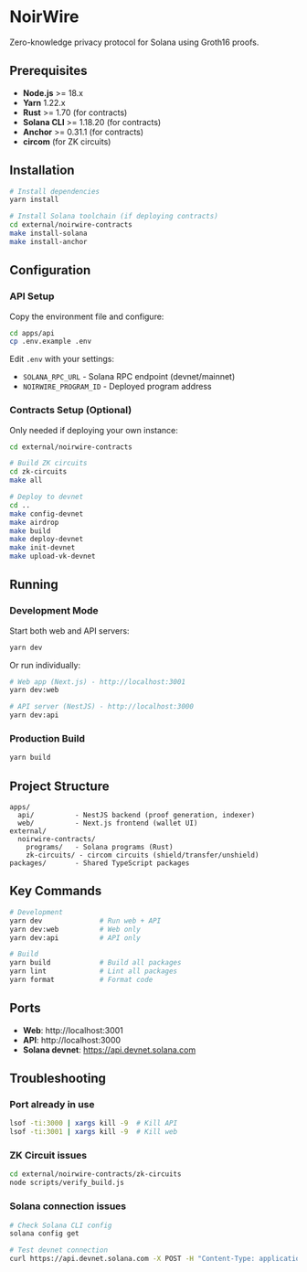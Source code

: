 # NoirWire

Zero-knowledge privacy protocol for Solana using Groth16 proofs.

## Prerequisites

- **Node.js** >= 18.x
- **Yarn** 1.22.x
- **Rust** >= 1.70 (for contracts)
- **Solana CLI** >= 1.18.20 (for contracts)
- **Anchor** >= 0.31.1 (for contracts)
- **circom** (for ZK circuits)

## Installation

```bash
# Install dependencies
yarn install

# Install Solana toolchain (if deploying contracts)
cd external/noirwire-contracts
make install-solana
make install-anchor
```

## Configuration

### API Setup

Copy the environment file and configure:

```bash
cd apps/api
cp .env.example .env
```

Edit `.env` with your settings:

- `SOLANA_RPC_URL` - Solana RPC endpoint (devnet/mainnet)
- `NOIRWIRE_PROGRAM_ID` - Deployed program address

### Contracts Setup (Optional)

Only needed if deploying your own instance:

```bash
cd external/noirwire-contracts

# Build ZK circuits
cd zk-circuits
make all

# Deploy to devnet
cd ..
make config-devnet
make airdrop
make build
make deploy-devnet
make init-devnet
make upload-vk-devnet
```

## Running

### Development Mode

Start both web and API servers:

```bash
yarn dev
```

Or run individually:

```bash
# Web app (Next.js) - http://localhost:3001
yarn dev:web

# API server (NestJS) - http://localhost:3000
yarn dev:api
```

### Production Build

```bash
yarn build
```

## Project Structure

```
apps/
  api/          - NestJS backend (proof generation, indexer)
  web/          - Next.js frontend (wallet UI)
external/
  noirwire-contracts/
    programs/   - Solana programs (Rust)
    zk-circuits/ - circom circuits (shield/transfer/unshield)
packages/       - Shared TypeScript packages
```

## Key Commands

```bash
# Development
yarn dev              # Run web + API
yarn dev:web          # Web only
yarn dev:api          # API only

# Build
yarn build            # Build all packages
yarn lint             # Lint all packages
yarn format           # Format code
```

## Ports

- **Web**: http://localhost:3001
- **API**: http://localhost:3000
- **Solana devnet**: https://api.devnet.solana.com

## Troubleshooting

### Port already in use

```bash
lsof -ti:3000 | xargs kill -9  # Kill API
lsof -ti:3001 | xargs kill -9  # Kill web
```

### ZK Circuit issues

```bash
cd external/noirwire-contracts/zk-circuits
node scripts/verify_build.js
```

### Solana connection issues

```bash
# Check Solana CLI config
solana config get

# Test devnet connection
curl https://api.devnet.solana.com -X POST -H "Content-Type: application/json" -d '{"jsonrpc":"2.0","id":1,"method":"getHealth"}'
```
